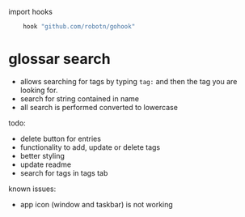 import hooks

```go
	hook "github.com/robotn/gohook"
```


# glossar search

- allows searching for tags by typing `tag:` and then the tag you are looking for.
- search for string contained in name
- all search is performed converted to lowercase



todo:
- delete button for entries
- functionality to add, update or delete tags
- better styling
- update readme
- search for tags in tags tab

known issues:
- app icon (window and taskbar) is not working